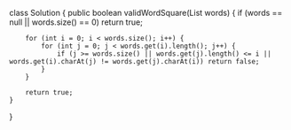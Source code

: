 class Solution {
    public boolean validWordSquare(List<String> words) {
        if (words == null || words.size() == 0) return true;
        
        for (int i = 0; i < words.size(); i++) {
            for (int j = 0; j < words.get(i).length(); j++) {
                if (j >= words.size() || words.get(j).length() <= i || words.get(i).charAt(j) != words.get(j).charAt(i)) return false;
            }
        }
        
        return true;
    }
}
